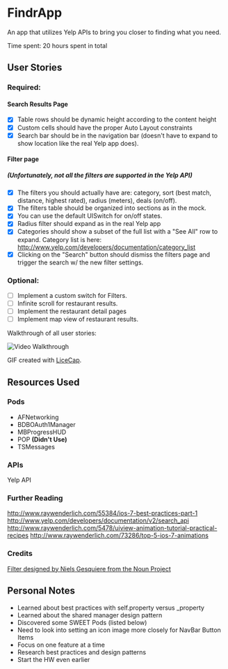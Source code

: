 FindrApp
=========

An app that utilizes Yelp APIs to bring you closer to finding what you need.

Time spent: 20 hours spent in total

## User Stories

### Required:
#### Search Results Page
* [x] Table rows should be dynamic height according to the content height
* [x] Custom cells should have the proper Auto Layout constraints
* [x] Search bar should be in the navigation bar (doesn't have to expand to show location like the real Yelp app does).

#### Filter page
##### (Unfortunately, not all the filters are supported in the Yelp API)

* [x] The filters you should actually have are: category, sort (best match, distance, highest rated), radius (meters), deals (on/off).
* [x] The filters table should be organized into sections as in the mock.
* [x] You can use the default UISwitch for on/off states.
* [x] Radius filter should expand as in the real Yelp app
* [x] Categories should show a subset of the full list with a "See All" row to expand. Category list is here: http://www.yelp.com/developers/documentation/category_list
* [x] Clicking on the "Search" button should dismiss the filters page and trigger the search w/ the new filter settings.

### Optional:
* [ ] Implement a custom switch for Filters.
* [ ] Infinite scroll for restaurant results.
* [ ] Implement the restaurant detail pages
* [ ] Implement map view of restaurant results.

Walkthrough of all user stories:

![Video Walkthrough]()

GIF created with [LiceCap](http://www.cockos.com/licecap/).

## Resources Used

### Pods

* AFNetworking
* BDBOAuth1Manager
* MBProgressHUD
* POP **(Didn't Use)**
* TSMessages

### APIs

Yelp API

### Further Reading

http://www.raywenderlich.com/55384/ios-7-best-practices-part-1
http://www.yelp.com/developers/documentation/v2/search_api
http://www.raywenderlich.com/5478/uiview-animation-tutorial-practical-recipes
http://www.raywenderlich.com/73286/top-5-ios-7-animations

### Credits

[Filter designed by Niels Gesquiere from the Noun Project](http://www.thenounproject.com/megapixl/)

## Personal Notes

* Learned about best practices with self.property versus _property
* Learned about the shared manager design pattern
* Discovered some SWEET Pods (listed below)
* Need to look into setting an icon image more closely for NavBar Button Items
* Focus on one feature at a time
* Research best practices and design patterns
* Start the HW even earlier